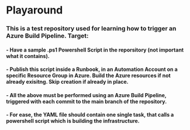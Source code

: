 # Playaround
### This is a test repository used for learning how to trigger an Azure Build Pipeline. Target:
#### - Have a sample .ps1 Powershell Script in the reporsitory (not important what it contains). 
#### - Publish this script inside a Runbook, in an Automation Account on a specific Resource Group in Azure. Build the Azure resources if not already exisitng. Skip creation if already in place. 
#### - All the above must be performed using an Azure Build Pipeline, triggered with each commit to the main branch of the repository. 
#### - For ease, the YAML file should contain one single task, that calls a powershell script which is building the infrastructure.
